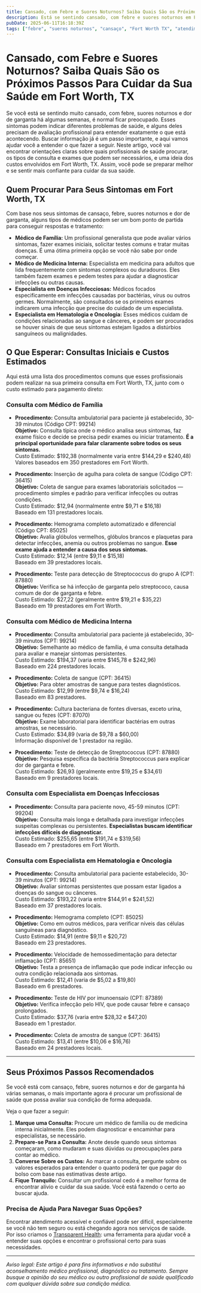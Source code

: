 ```yaml
---
title: Cansado, com Febre e Suores Noturnos? Saiba Quais São os Próximos Passos Para Cuidar da Sua Saúde em Fort Worth, TX  
description: Está se sentindo cansado, com febre e suores noturnos em Fort Worth? Descubra quais profissionais procurar, o que esperar e os custos estimados para obter o atendimento que você precisa.  
pubDate: 2025-06-11T16:18:39Z  
tags: ["febre", "sueres noturnos", "cansaço", "Fort Worth TX", "atendimento médico", "passos para cuidados de saúde", "custos de consulta médica"]  
---
```


# Cansado, com Febre e Suores Noturnos? Saiba Quais São os Próximos Passos Para Cuidar da Sua Saúde em Fort Worth, TX

Se você está se sentindo muito cansado, com febre, suores noturnos e dor de garganta há algumas semanas, é normal ficar preocupado. Esses sintomas podem indicar diferentes problemas de saúde, e alguns deles precisam de avaliação profissional para entender exatamente o que está acontecendo. Buscar informação já é um passo importante, e aqui vamos ajudar você a entender o que fazer a seguir. Neste artigo, você vai encontrar orientações claras sobre quais profissionais de saúde procurar, os tipos de consulta e exames que podem ser necessários, e uma ideia dos custos envolvidos em Fort Worth, TX. Assim, você pode se preparar melhor e se sentir mais confiante para cuidar da sua saúde.

## Quem Procurar Para Seus Sintomas em Fort Worth, TX

Com base nos seus sintomas de cansaço, febre, suores noturnos e dor de garganta, alguns tipos de médicos podem ser um bom ponto de partida para conseguir respostas e tratamento:

- **Médico de Família:** Um profissional generalista que pode avaliar vários sintomas, fazer exames iniciais, solicitar testes comuns e tratar muitas doenças. É uma ótima primeira opção se você não sabe por onde começar.
- **Médico de Medicina Interna:** Especialista em medicina para adultos que lida frequentemente com sintomas complexos ou duradouros. Eles também fazem exames e pedem testes para ajudar a diagnosticar infecções ou outras causas.
- **Especialista em Doenças Infecciosas:** Médicos focados especificamente em infecções causadas por bactérias, vírus ou outros germes. Normalmente, são consultados se os primeiros exames indicarem uma infecção que precise do cuidado de um especialista.
- **Especialista em Hematologia e Oncologia:** Esses médicos cuidam de condições relacionadas ao sangue e cânceres, e podem ser procurados se houver sinais de que seus sintomas estejam ligados a distúrbios sanguíneos ou malignidades.

## O Que Esperar: Consultas Iniciais e Custos Estimados

Aqui está uma lista dos procedimentos comuns que esses profissionais podem realizar na sua primeira consulta em Fort Worth, TX, junto com o custo estimado para pagamento direto:

### Consulta com Médico de Família

- **Procedimento:** Consulta ambulatorial para paciente já estabelecido, 30-39 minutos (Código CPT: 99214)  
  **Objetivo:** Consulta típica onde o médico analisa seus sintomas, faz exame físico e decide se precisa pedir exames ou iniciar tratamento. **É a principal oportunidade para falar claramente sobre todos os seus sintomas.**  
  Custo Estimado: $192,38 (normalmente varia entre $144,29 e $240,48)  
  Valores baseados em 350 prestadores em Fort Worth.

- **Procedimento:** Inserção de agulha para coleta de sangue (Código CPT: 36415)  
  **Objetivo:** Coleta de sangue para exames laboratoriais solicitados — procedimento simples e padrão para verificar infecções ou outras condições.  
  Custo Estimado: $12,94 (normalmente entre $9,71 e $16,18)  
  Baseado em 131 prestadores locais.

- **Procedimento:** Hemograma completo automatizado e diferencial (Código CPT: 85025)  
  **Objetivo:** Avalia glóbulos vermelhos, glóbulos brancos e plaquetas para detectar infecções, anemia ou outros problemas no sangue. **Esse exame ajuda a entender a causa dos seus sintomas.**  
  Custo Estimado: $12,14 (entre $9,11 e $15,18)  
  Baseado em 39 prestadores locais.

- **Procedimento:** Teste para detecção de Streptococcus do grupo A (CPT: 87880)  
  **Objetivo:** Verifica se há infecção de garganta pelo streptococo, causa comum de dor de garganta e febre.  
  Custo Estimado: $27,22 (geralmente entre $19,21 e $35,22)  
  Baseado em 19 prestadores em Fort Worth.

### Consulta com Médico de Medicina Interna

- **Procedimento:** Consulta ambulatorial para paciente já estabelecido, 30-39 minutos (CPT: 99214)  
  **Objetivo:** Semelhante ao médico de família, é uma consulta detalhada para avaliar e manejar sintomas persistentes.  
  Custo Estimado: $194,37 (varia entre $145,78 e $242,96)  
  Baseado em 224 prestadores locais.

- **Procedimento:** Coleta de sangue (CPT: 36415)  
  **Objetivo:** Para obter amostras de sangue para testes diagnósticos.  
  Custo Estimado: $12,99 (entre $9,74 e $16,24)  
  Baseado em 83 prestadores.

- **Procedimento:** Cultura bacteriana de fontes diversas, exceto urina, sangue ou fezes (CPT: 87070)  
  **Objetivo:** Exame laboratorial para identificar bactérias em outras amostras, se necessário.  
  Custo Estimado: $34,89 (varia de $9,78 a $60,00)  
  Informação disponível de 1 prestador na região.

- **Procedimento:** Teste de detecção de Streptococcus (CPT: 87880)  
  **Objetivo:** Pesquisa específica da bactéria Streptococcus para explicar dor de garganta e febre.  
  Custo Estimado: $26,93 (geralmente entre $19,25 e $34,61)  
  Baseado em 9 prestadores locais.

### Consulta com Especialista em Doenças Infecciosas

- **Procedimento:** Consulta para paciente novo, 45-59 minutos (CPT: 99204)  
  **Objetivo:** Consulta mais longa e detalhada para investigar infecções suspeitas complexas ou persistentes. **Especialistas buscam identificar infecções difíceis de diagnosticar.**  
  Custo Estimado: $255,65 (entre $191,74 e $319,56)  
  Baseado em 7 prestadores em Fort Worth.

### Consulta com Especialista em Hematologia e Oncologia

- **Procedimento:** Consulta ambulatorial para paciente estabelecido, 30-39 minutos (CPT: 99214)  
  **Objetivo:** Avaliar sintomas persistentes que possam estar ligados a doenças do sangue ou cânceres.  
  Custo Estimado: $193,22 (varia entre $144,91 e $241,52)  
  Baseado em 37 prestadores locais.

- **Procedimento:** Hemograma completo (CPT: 85025)  
  **Objetivo:** Como em outros médicos, para verificar níveis das células sanguíneas para diagnóstico.  
  Custo Estimado: $14,91 (entre $9,11 e $20,72)  
  Baseado em 23 prestadores.

- **Procedimento:** Velocidade de hemossedimentação para detectar inflamação (CPT: 85651)  
  **Objetivo:** Testa a presença de inflamação que pode indicar infecção ou outra condição relacionada aos sintomas.  
  Custo Estimado: $12,41 (varia de $5,02 a $19,80)  
  Baseado em 6 prestadores.

- **Procedimento:** Teste de HIV por imunoensaio (CPT: 87389)  
  **Objetivo:** Verifica infecção pelo HIV, que pode causar febre e cansaço prolongados.  
  Custo Estimado: $37,76 (varia entre $28,32 e $47,20)  
  Baseado em 1 prestador.

- **Procedimento:** Coleta de amostra de sangue (CPT: 36415)  
  Custo Estimado: $13,41 (entre $10,06 e $16,76)  
  Baseado em 24 prestadores locais.

---

## Seus Próximos Passos Recomendados

Se você está com cansaço, febre, suores noturnos e dor de garganta há várias semanas, o mais importante agora é procurar um profissional de saúde que possa avaliar sua condição de forma adequada.

Veja o que fazer a seguir:

1. **Marque uma Consulta:** Procure um médico de família ou de medicina interna inicialmente. Eles podem diagnosticar e encaminhar para especialistas, se necessário.
2. **Prepare-se Para a Consulta:** Anote desde quando seus sintomas começaram, como mudaram e suas dúvidas ou preocupações para contar ao médico.
3. **Converse Sobre os Custos:** Ao marcar a consulta, pergunte sobre os valores esperados para entender o quanto poderá ter que pagar do bolso com base nas estimativas deste artigo.
4. **Fique Tranquilo:** Consultar um profissional cedo é a melhor forma de encontrar alívio e cuidar da sua saúde. Você está fazendo o certo ao buscar ajuda.

### Precisa de Ajuda Para Navegar Suas Opções?

Encontrar atendimento acessível e confiável pode ser difícil, especialmente se você não tem seguro ou está chegando agora nos serviços de saúde. Por isso criamos o [Transparent Health](https://transparenthealth.ai): uma ferramenta para ajudar você a entender suas opções e encontrar o profissional certo para suas necessidades.

---

*Aviso legal: Este artigo é para fins informativos e não substitui aconselhamento médico profissional, diagnóstico ou tratamento. Sempre busque a opinião do seu médico ou outro profissional de saúde qualificado com qualquer dúvida sobre sua condição médica.*